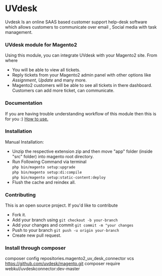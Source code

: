 # UVdesk
Uvdesk Is an online SAAS based customer support help-desk software which allows customers to communicate over email , Social media with task management.

### UVdesk module for Magento2

Using this module, you can integrate UVdesk with your Magento2 site. From where 
- You will be able to view all tickets.
- Reply tickets from your Magento2 admin panel with other options like *Assignment*, *Update* and many more.
- Magento2 customers will be able to see all tickets in there dashboard. Customers can add more ticket, can communicate.

### Documentation 
If you are having trouble understanding workflow of this module then this is for you :)
[How to use.
](http://webkul.com/blog/uvdesk-magento2-free-helpdesk-ticket-system/)
 
### Installation
Manual Installation:
-  Unzip the respective extension zip and then move "app" folder (inside "src" folder) into magento root directory.
-  Run Following Command via terminal  
	``` php bin/magento setup:upgrade ```  
	``` php bin/magento setup:di:compile ```  
	``` php bin/magento setup:static-content:deploy ```  
-  Flush the cache and reindex all.

### Contributing
This is an open source project. If you'd like to contribute
 - Fork it.
 - Add your branch using 
    ``` git checkout -b your-branch ```
 - Add your changes and commit
    ``` git commit -m "your changes ```
 - Push to your branch
    ``` git push -u origin your-branch ```
 - Create new pull request.

### Install through composer
composer config repositories.magento2_uv_desk_connector vcs https://github.com/uvdesk/magento.git
composer require webkul/uvdeskconnector:dev-master